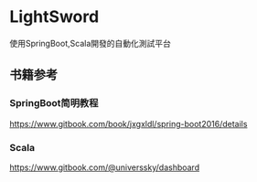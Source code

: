# LightSword

使用SpringBoot,Scala開發的自動化測試平台

## 书籍参考

### SpringBoot简明教程

https://www.gitbook.com/book/jxgxldl/spring-boot2016/details

### Scala

https://www.gitbook.com/@universsky/dashboard
